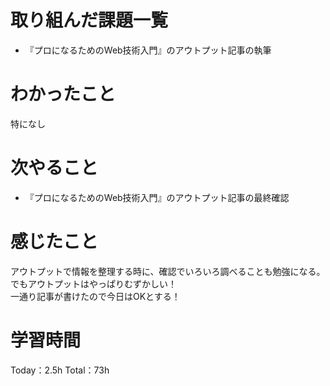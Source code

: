 # 取り組んだ課題一覧
- 『プロになるためのWeb技術入門』のアウトプット記事の執筆

# わかったこと
特になし

# 次やること
- 『プロになるためのWeb技術入門』のアウトプット記事の最終確認

# 感じたこと
アウトプットで情報を整理する時に、確認でいろいろ調べることも勉強になる。  
でもアウトプットはやっぱりむずかしい！  
一通り記事が書けたので今日はOKとする！

# 学習時間
Today：2.5h Total：73h

